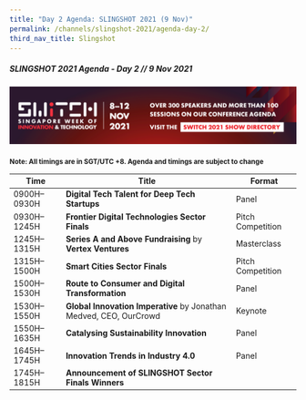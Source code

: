 ```yaml
---
title: "Day 2 Agenda: SLINGSHOT 2021 (9 Nov)"
permalink: /channels/slingshot-2021/agenda-day-2/
third_nav_title: Slingshot
---
```

##### SLINGSHOT 2021 Agenda - Day 2 // 9 Nov 2021

[![SWITCH 2021 Show Directory](/images/platform_banner_switch_2021_show_directory_var_2.png)](https://directory.switchsg.org)

<sub>**Note: All timings are in SGT/UTC +8. Agenda and timings are subject to change**</sub>

| Time | Title | Format |
| -------- | -------- | -------- |
| 0900H–0930H     | **Digital Tech Talent for Deep Tech Startups**     | Panel     |
| 0930H–1245H     | **Frontier Digital Technologies Sector Finals**    | Pitch Competition     |
| 1245H–1315H    | **Series A and Above Fundraising** by **Vertex Ventures**       | Masterclass     |
| 1315H–1500H     | **Smart Cities Sector Finals**     | Pitch Competition     |
| 1500H–1530H     | **Route to Consumer and Digital Transformation**      | Panel     |
| 1530H–1550H     | **Global Innovation Imperative** by Jonathan Medved, CEO, OurCrowd      | Keynote     |
| 1550H–1635H     | **Catalysing Sustainability Innovation**       | Panel     |
| 1645H–1745H     | **Innovation Trends in Industry 4.0**       | Panel     |
| 1745H–1815H     | **Announcement of SLINGSHOT Sector Finals Winners**      |      |